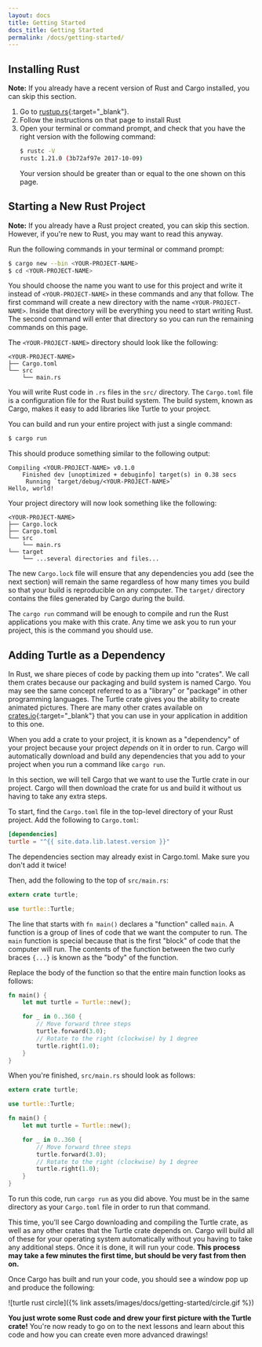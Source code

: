 ```yaml
---
layout: docs
title: Getting Started
docs_title: Getting Started
permalink: /docs/getting-started/
---
```


## Installing Rust

**Note:** If you already have a recent version of Rust and Cargo installed,
you can skip this section.

1. Go to [rustup.rs](https://rustup.rs/){:target="_blank"}.
2. Follow the instructions on that page to install Rust
3. Open your terminal or command prompt, and check that you have the right
   version with the following command:
   ```bash
   $ rustc -V
   rustc 1.21.0 (3b72af97e 2017-10-09)
   ```
   Your version should be greater than or equal to the one shown on this page.

## Starting a New Rust Project

**Note:** If you already have a Rust project created, you can skip this section.
However, if you're new to Rust, you may want to read this anyway.

Run the following commands in your terminal or command prompt:

```bash
$ cargo new --bin <YOUR-PROJECT-NAME>
$ cd <YOUR-PROJECT-NAME>
```

You should choose the name you want to use for this project and write it instead
of `<YOUR-PROJECT-NAME>` in these commands and any that follow. The first
command will create a new directory with the name `<YOUR-PROJECT-NAME>`. Inside
that directory will be everything you need to start writing Rust. The second
command will enter that directory so you can run the remaining commands on this
page.

The `<YOUR-PROJECT-NAME>` directory should look like the following:
```
<YOUR-PROJECT-NAME>
├── Cargo.toml
└── src
    └── main.rs
```

You will write Rust code in `.rs` files in the `src/` directory. The
`Cargo.toml` file is a configuration file for the Rust build system. The build
system, known as Cargo, makes it easy to add libraries like Turtle to your
project.

You can build and run your entire project with just a single command:

```bash
$ cargo run
```

This should produce something similar to the following output:
```
Compiling <YOUR-PROJECT-NAME> v0.1.0
    Finished dev [unoptimized + debuginfo] target(s) in 0.38 secs
     Running `target/debug/<YOUR-PROJECT-NAME>`
Hello, world!
```

Your project directory will now look something like the following:
```
<YOUR-PROJECT-NAME>
├── Cargo.lock
├── Cargo.toml
└── src
    └── main.rs
└── target
    └── ...several directories and files...
```

The new `Cargo.lock` file will ensure that any dependencies you add (see the
next section) will remain the same regardless of how many times you build so
that your build is reproducible on any computer. The `target/` directory
contains the files generated by Cargo during the build.

The `cargo run` command will be enough to compile and run the Rust applications
you make with this crate. Any time we ask you to run your project, this is the
command you should use.

## Adding Turtle as a Dependency

In Rust, we share pieces of code by packing them up into "crates". We call them
crates because our packaging and build system is named Cargo. You may see the
same concept referred to as a "library" or "package" in other programming
languages. The Turtle crate gives you the ability to create animated pictures.
There are many other crates available on
[crates.io](https://crates.io/){:target="_blank"} that you can use in your
application in addition to this one.

When you add a crate to your project, it is known as a "dependency" of your
project because your project *depends* on it in order to run. Cargo will
automatically download and build any dependencies that you add to your project
when you run a command like `cargo run`.

In this section, we will tell Cargo that we want to use the Turtle crate in our
project. Cargo will then download the crate for us and build it without us
having to take any extra steps.

To start, find the `Cargo.toml` file in the top-level directory of your Rust
project. Add the following to `Cargo.toml`:

```toml
[dependencies]
turtle = "^{{ site.data.lib.latest.version }}"
```

The dependencies section may already exist in Cargo.toml. Make sure you don't
add it twice!

Then, add the following to the top of `src/main.rs`:

```rust
extern crate turtle;

use turtle::Turtle;
```

The line that starts with `fn main()` declares a "function" called `main`. A
function is a group of lines of code that we want the computer to run. The
`main` function is special because that is the first "block" of code that the
computer will run. The contents of the function between the two curly braces
`{...}` is known as the "body" of the function.

Replace the body of the function so that the entire main function looks as
follows:
```rust
fn main() {
    let mut turtle = Turtle::new();

    for _ in 0..360 {
        // Move forward three steps
        turtle.forward(3.0);
        // Rotate to the right (clockwise) by 1 degree
        turtle.right(1.0);
    }
}
```

When you're finished, `src/main.rs` should look as follows:

```rust
extern crate turtle;

use turtle::Turtle;

fn main() {
    let mut turtle = Turtle::new();

    for _ in 0..360 {
        // Move forward three steps
        turtle.forward(3.0);
        // Rotate to the right (clockwise) by 1 degree
        turtle.right(1.0);
    }
}
```

To run this code, run `cargo run` as you did above. You must be in the same
directory as your `Cargo.toml` file in order to run that command.

This time, you'll see Cargo downloading and compiling the Turtle crate, as well
as any other crates that the Turtle crate depends on. Cargo will build all of
these for your operating system automatically without you having to take any
additional steps. Once it is done, it will run your code. **This process may
take a few minutes the first time, but should be very fast from then on.**

Once Cargo has built and run your code, you should see a window pop up and
produce the following:

![turtle rust circle]({% link assets/images/docs/getting-started/circle.gif %})

**You just wrote some Rust code and drew your first picture with the Turtle
crate!** You're now ready to go on to the next lessons and learn about this
code and how you can create even more advanced drawings!
